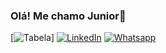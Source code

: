 ### Olá! Me chamo Junior👋
[![Tabela](https://github-readme-stats.vercel.app/api/top-langs/?username={junin22}&theme=blue-green)]
[![LinkedIn](https://img.shields.io/badge/Gmail-D14836?style=for-the-badge&logo=gmail&logoColor=white)](mailto:juniorlimati22@gmail.com)
[![Whatsapp](https://img.shields.io/badge/WhatsApp-25D366?style=for-the-badge&logo=whatsapp&logoColor=white)](https://wa.me/5585991595177)
